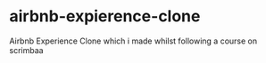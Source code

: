 # airbnb-expierence-clone
Airbnb Experience Clone which i made whilst following a course on scrimbaa

